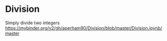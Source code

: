 # Division
Simply divide two integers
https://mybinder.org/v2/gh/aperham90/Division/blob/master/Division.ipynb/master
